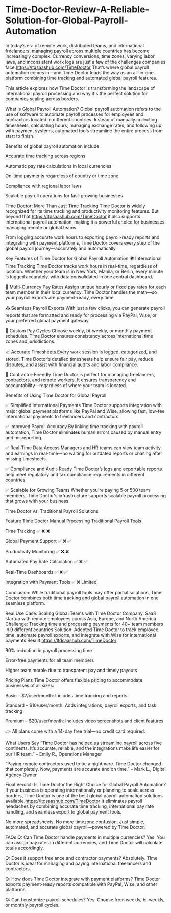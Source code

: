 # Time-Doctor-Review-A-Reliable-Solution-for-Global-Payroll-Automation



In today’s era of remote work, distributed teams, and international freelancers, managing payroll across multiple countries has become increasingly complex. Currency conversions, time zones, varying labor laws, and inconsistent work logs are just a few of the challenges companies face.https://ltdsaashub.com/TimeDoctor That’s where global payroll automation comes in—and Time Doctor leads the way as an all-in-one platform combining time tracking and automated global payroll features.

This article explores how Time Doctor is transforming the landscape of international payroll processing and why it's the perfect solution for companies scaling across borders.

What is Global Payroll Automation?
Global payroll automation refers to the use of software to automate payroll processes for employees and contractors located in different countries. Instead of manually collecting timesheets, calculating hours, managing exchange rates, and following up with payment systems, automated tools streamline the entire process from start to finish.

Benefits of global payroll automation include:

Accurate time tracking across regions

Automatic pay rate calculations in local currencies

On-time payments regardless of country or time zone

Compliance with regional labor laws

Scalable payroll operations for fast-growing businesses

Time Doctor: More Than Just Time Tracking
Time Doctor is widely recognized for its time tracking and productivity monitoring features. But beyond that,https://ltdsaashub.com/TimeDoctor it also supports international payroll automation, making it a powerful choice for businesses managing remote or global teams.

From logging accurate work hours to exporting payroll-ready reports and integrating with payment platforms, Time Doctor covers every step of the global payroll journey—accurately and automatically.

Key Features of Time Doctor for Global Payroll Automation
🌍 International Time Tracking
Time Doctor tracks work hours in real-time, regardless of location. Whether your team is in New York, Manila, or Berlin, every minute is logged accurately, with data consolidated in one central dashboard.

💱 Multi-Currency Pay Rates
Assign unique hourly or fixed pay rates for each team member in their local currency. Time Doctor handles the math—so your payroll exports are payment-ready, every time.

📤 Seamless Payroll Exports
With just a few clicks, you can generate payroll reports that are formatted and ready for processing via PayPal, Wise, or your preferred global payment gateway.

📅 Custom Pay Cycles
Choose weekly, bi-weekly, or monthly payment schedules. Time Doctor ensures consistency across international time zones and jurisdictions.

📈 Accurate Timesheets
Every work session is logged, categorized, and stored. Time Doctor’s detailed timesheets help ensure fair pay, reduce disputes, and assist with financial audits and labor compliance.

🤝 Contractor-Friendly
Time Doctor is perfect for managing freelancers, contractors, and remote workers. It ensures transparency and accountability—regardless of where your team is located.

Benefits of Using Time Doctor for Global Payroll

✅ Simplified International Payments
Time Doctor supports integration with major global payment platforms like PayPal and Wise, allowing fast, low-fee international payments to freelancers and contractors.

✅ Improved Payroll Accuracy
By linking time tracking with payroll automation, Time Doctor eliminates human errors caused by manual entry and misreporting.

✅ Real-Time Data Access
Managers and HR teams can view team activity and earnings in real-time—no waiting for outdated reports or chasing after missing timesheets.

✅ Compliance and Audit-Ready
Time Doctor’s logs and exportable reports help meet regulatory and tax compliance requirements in different countries.

✅ Scalable for Growing Teams
Whether you're paying 5 or 500 team members, Time Doctor's infrastructure supports scalable payroll processing that grows with your business.

Time Doctor vs. Traditional Payroll Solutions

Feature	Time Doctor	Manual Processing	Traditional Payroll Tools

Time Tracking	✅	❌	❌

Global Payment Support	✅	❌	✅

Productivity Monitoring	✅	❌	❌

Automated Pay Rate Calculation	✅	❌	✅

Real-Time Dashboards	✅	❌	✅

Integration with Payment Tools	✅	❌	Limited

Conclusion: While traditional payroll tools may offer partial solutions, Time Doctor combines both time tracking and global payroll automation in one seamless platform.

Real Use Case: Scaling Global Teams with Time Doctor
Company: SaaS startup with remote employees across Asia, Europe, and North America
Challenge: Tracking time and processing payments for 40+ team members in 9 different countries
Solution: Adopted Time Doctor to track employee time, automate payroll exports, and integrate with Wise for international payments
Result:https://ltdsaashub.com/TimeDoctor

90% reduction in payroll processing time

Error-free payments for all team members

Higher team morale due to transparent pay and timely payouts

Pricing Plans
Time Doctor offers flexible pricing to accommodate businesses of all sizes:

Basic – $7/user/month: Includes time tracking and reports

Standard – $10/user/month: Adds integrations, payroll exports, and task tracking

Premium – $20/user/month: Includes video screenshots and client features

👉 All plans come with a 14-day free trial—no credit card required.

What Users Say
“Time Doctor has helped us streamline payroll across five continents. It’s accurate, reliable, and the integrations make life easier for our HR team.”
– Emily R., Operations Manager

“Paying remote contractors used to be a nightmare. Time Doctor changed that completely. Now, payments are accurate and on time.”
– Mark L., Digital Agency Owner

Final Verdict: Is Time Doctor the Right Choice for Global Payroll Automation?
If your business is operating internationally or planning to scale across borders, Time Doctor is one of the best global payroll automation solutions available.https://ltdsaashub.com/TimeDoctor It eliminates payroll headaches by combining accurate time tracking, international pay rate handling, and seamless export to global payment tools.

No more spreadsheets. No more timezone confusion. Just simple, automated, and accurate global payroll—powered by Time Doctor.

FAQs
Q: Can Time Doctor handle payments in multiple currencies?
Yes. You can assign pay rates in different currencies, and Time Doctor will calculate totals accordingly.

Q: Does it support freelance and contractor payments?
Absolutely. Time Doctor is ideal for managing and paying international freelancers and contractors.

Q: How does Time Doctor integrate with payment platforms?
Time Doctor exports payment-ready reports compatible with PayPal, Wise, and other platforms.

Q: Can I customize payroll schedules?
Yes. Choose from weekly, bi-weekly, or monthly payroll cycles.

